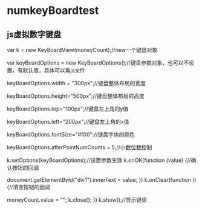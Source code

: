 # numkeyBoardtest
## js虚拟数字键盘

 var k = new KeyBoardView(moneyCount);//new一个键盘对象<p/>
 var keyBoardOptions = new KeyBoardOptions();//键盘参数对象，也可以不设置，有默认值，具体可以看js文件<p/>
 keyBoardOptions.width = "300px";//键盘整体布局的宽度<p/>
 keyBoardOptions.height="500px";//键盘整体布局的高度<p/>
 keyBoardOptions.top="100px";//键盘左上角的y值<p/>
 keyBoardOptions.left="200px";//键盘左上角的x值<p/>
 keyBoardOptions.fontSize="#f00";//键盘字体的颜色<p/>
 keyBoardOptions.afterPointNumCounts = 5;//小数位数控制<p/>
 k.setOptions(keyBoardOptions);//设置参数生效
 k.onOK(function (value) {//确认按钮的回调<p/>
     document.getElementById("div1").innerText = value;
 })
 k.onClear(function () {//清空按钮的回调<p/>
     moneyCount.value = "";
     k.close();
 })
 k.show();//显示键盘<p/>
